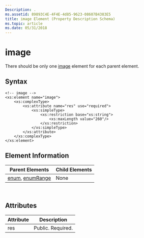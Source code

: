```yaml
---
Description: .
ms.assetid: 89893C4E-4F4E-4d85-9623-08607B4383E5
title: image Element (Property Description Schema)
ms.topic: article
ms.date: 05/31/2018
---
```


# image

There should be only one [image]() element for each parent element.

## Syntax


```
<!-- image -->
<xs:element name="image">
    <xs:complexType>
        <xs:attribute name="res" use="required">
            <xs:simpleType>
                <xs:restriction base="xs:string">
                    <xs:maxLength value="260"/>
                </xs:restriction>
            </xs:simpleType>
        </xs:attribute>
    </xs:complexType>
</xs:element>
```



## Element Information



| Parent Elements                                                                  | Child Elements |
|----------------------------------------------------------------------------------|----------------|
| [enum](./propdesc-schema-enum.md), [enumRange](./propdesc-schema-enumrange.md) | None           |



 

## Attributes



| Attribute | Description       |
|-----------|-------------------|
| res       | Public. Required. |



 

 

 